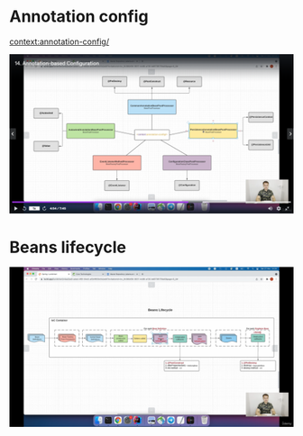 # Annotation config

<context:annotation-config/>

![img.png](readme_assets/img_1.png)

# Beans lifecycle

![img.png](readme_assets/img_2.png)
